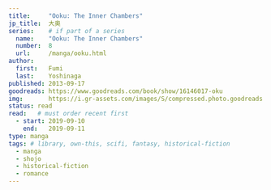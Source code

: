 ```yaml
---
title:     "Ooku: The Inner Chambers"
jp_title:  大奥
series:    # if part of a series
  name:    "Ooku: The Inner Chambers"
  number:  8
  url:     /manga/ooku.html
author: 
  first:   Fumi  
  last:    Yoshinaga
published: 2013-09-17 
goodreads: https://www.goodreads.com/book/show/16146017-oku
img:       https://i.gr-assets.com/images/S/compressed.photo.goodreads.com/books/1363008240l/16146017.jpg
status: read
read:   # must order recent first
  - start: 2019-09-10  
    end:   2019-09-11 
type: manga
tags: # library, own-this, scifi, fantasy, historical-fiction
  - manga
  - shojo
  - historical-fiction
  - romance
---
```


